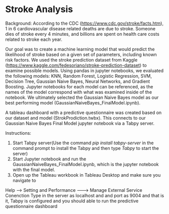 # Stroke Analysis

Background: According to the CDC (https://www.cdc.gov/stroke/facts.htm), 1 in 6 cardiovascular disease related deaths are due to stroke. Someone dies of stroke every 4 minutes, and billions are spent on health care costs related to stroke each year. 

Our goal was to create a machine learning model that would predict the likelihood of stroke based on a given set of parameters, including known risk factors. We used the stroke prediction dataset from Kaggle (https://www.kaggle.com/fedesoriano/stroke-prediction-dataset) to examine possible models. Using pandas in jupyter notebooks, we evaluated the following models: KNN, Random Forest, Logistic Regression, SVM, Decision Tree, Gaussian Naive Bayes, Neural Networks, and Gradient Boosting. Jupyter notebooks for each model can be referenced, as the names of the model correspond with what was examined inside of the notebook. We ultimately selected the Gaussian Naive Bayes model as our best performing model (GaussianNaiveBayes_FinalModel.ipynb).

A tableau dashboard with a predictive questionnaire was created based on our dataset and model (StrokProdiction.twbx). This connects to our Gaussian Naive Bayes Final Model jupyter notebook via a Tabpy server.

Instructions:
1. Start Tabpy server(Use the command *pip install tabpy-server* in the command prompt to install the Tabpy and then type *Tabpy* to start the server)
2. Start Jupyter notebook and run the GaussianNaiveBayes_FinalModel.ipynb, which is the jupyter notebook with the final model.
3. Open up the Tableau workbook in Tableau Desktop and make sure you navigate to 

Help -->  Setting and Performance ---> Manage External Service Conenction
Type in the server as localhost and and port as 9004 and that is it, Tabpy is configured and you should able to run the predictive questionnaire dashboard



